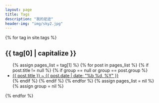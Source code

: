 ```yaml
---
layout: page
title: Tags
description: "我的足迹"
header-img: "img/sky2.jpg"
---
```



<div id="post-list">
{% for tag in site.tags %}
<h2 id="{{ tag[0] }}">{{ tag[0] | capitalize }}</h2>
<ul class="post-list">
{% assign pages_list = tag[1] %}
{% for post in pages_list %}
{% if post.title != null %}
{% if group == null or group == post.group %}
<li><a href="{{ site.baseurl }}{{ post.url }}">{{ post.title }}<span class="entry-date"> ~ <time datetime="{{ post.date | date_to_xmlschema }}" itemprop="datePublished">{{ post.date | date: "%b %d, %Y" }}</time></a></li>
{% endif %}
{% endif %}
{% endfor %}
{% assign pages_list = nil %}
{% assign group = nil %}
</ul>
{% endfor %}
</div>
